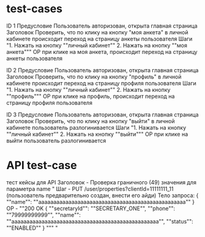 # test-cases
ID	1
Предусловие	Пользователь авторизован, открыта главная страница
Заголовок	Проверить, что по клику на кнопку "моя анкета" в личной кабинете происходит переход на страницу анкеты пользователя
Шаги	"1. Нажать на кнопку ""личный кабинет""
2. Нажать на кнопку ""моя анкета"""
ОР	при клике на моя анкета, происходит переход на страницу анкеты пользователя
	
	
ID	2
Предусловие	Пользователь авторизован, открыта главная страница
Заголовок	Проверить, что по клику на кнопку "профиль" в личной кабинете происходит переход на страницу профиля пользователя
Шаги	"1. Нажать на кнопку ""личный кабинет""
2. Нажать на кнопку ""профиль"""
ОР	при клике на профиль, происходит переход на страницу профиля пользователя
	
	
ID	3
Предусловие	Пользователь авторизован, открыта главная страница
Заголовок	Проверить, что по клику на кнопку "выйти" в личной кабинете пользователь разлогинивается
Шаги	"1. Нажать на кнопку ""личный кабинет""
2. Нажать на кнопку ""выйти"""
ОР	при клике на выйти пользователь разлогинивается

# API test-case
тест кейсы для API
Заголовок - Проверка граничного (49) значения для параметра name	"
Шаг -
PUT /user/properties?clientId=11111111_11 (пользователь предварительно создан, внести его айди)
Тело запроса:
{
    ""name"": ""ааааааааааааааааааааааааааааааааааааааааааааааааа""
}
ОР - 
""200 OK
{
    ""secretaryId"": ""SECRETARY_ONE"",
    ""phone"": ""79999999999"",
    ""name"": ""ааааааааааааааааааааааааааааааааааааааааааааааааа"",
    ""status"": ""ENABLED""
}
"""	"

					
